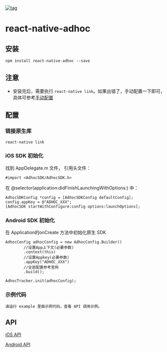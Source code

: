 [![tag](https://img.shields.io/badge/tag-1.1.8-blue.svg)](https://github.com/AppAdhoc/react-native-adhoc/releases)

# react-native-adhoc

## 安装

```
npm install react-native-adhoc --save
```

## 注意

* 安装完后，需要执行 `react-native link`。如果出错了，手动配置一下即可，具体可参考[手动配置](documents/manual.md)

## 配置

### 链接原生库

```
react-native link
```

### iOS SDK 初始化

找到 AppDelegate.m 文件， 引用头文件：

```
#import <AdhocSDK/AdhocSDK.h>
```

在 @selector(application:didFinishLaunchingWithOptions:) 中：

```
AdhocSDKConfig *config = [AdhocSDKConfig defaultConfig];
config.appKey = @"ADHOC_XXX";
[AdhocSDK startWithConfigure:config options:launchOptions];
```

### Android SDK 初始化

在 Application的onCreate 方法中初始化原生 SDK

```
AdhocConfig adhocConfig = new AdhocConfig.Builder()
        //设置App上下文(必要参数)
        .context(this)
        //设置Appkey(必要参数)
        .appKey("ADHOC_XXX")
        //全部配置参考官网
        .build();

AdhocTracker.init(adhocConfig);
```
### 示例代码
```
请运行 example 里面示例代码，查看 API 调用示例。
```
## API

[iOS API](documents/ios_api.md)

[Android API](documents/android_api.md)
